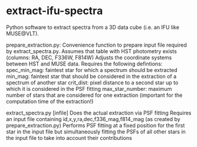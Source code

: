 # extract-ifu-spectra
Python software to extract spectra from a 3D data cube (i.e. an IFU like MUSE@VLT).


prepare_extraction.py:
  Convenience function to prepare input file required by extract_spectra.py.
  Assumes that table with HST photometry exists (columns: RA, DEC, F336W, F814W)
  Adjusts the coordinate systems between HST and MUSE data. Requires the
  following defintions:
  spec_min_mag: faintest star for which a spectrum should be extracted
  min_mag: faintest star that should be considered in the extraction of a
           spectrum of another star
  crit_dist: pixel distance to a second star up to which it is considered in the
             PSF fitting
  max_star_number: maximum number of stars that are considered for one extraction
                   (important for the computation time of the extraction!)


extract_spectra.py [infile]
  Does the actual extraction via PSF fitting
  Requires an input file containing id,x,y,ra,dec,f336_mag,f814_mag (as created by prepare_extraction.py)
  Performs PSF fitting at a fixed position for the first star in the input file but simultaneously fitting
   the PSFs of all other stars in the input file to take into account their contributions
  
